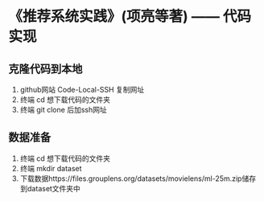 # 《推荐系统实践》(项亮等著) —— 代码实现


## 克隆代码到本地
1. github网站 Code-Local-SSH 复制网址
2. 终端 cd 想下载代码的文件夹
3. 终端 git clone 后加ssh网址

## 数据准备
1. 终端 cd 想下载代码的文件夹
2. 终端 mkdir dataset
3. 下载数据https://files.grouplens.org/datasets/movielens/ml-25m.zip储存到dataset文件夹中
